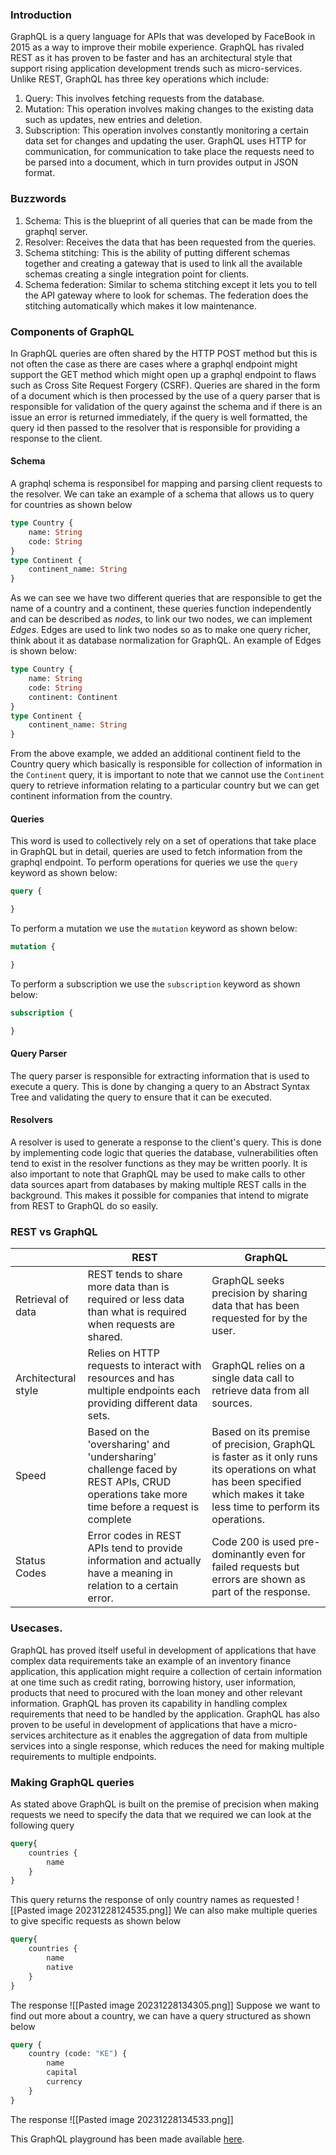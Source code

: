 ### Introduction
GraphQL is a query language for APIs that was developed by FaceBook in 2015 as a way to improve their mobile experience. GraphQL has rivaled REST as it has proven to be faster and has an architectural style that support rising application development trends such as micro-services. Unlike REST, GraphQL has three key operations which include:
1. Query: This involves fetching requests from the database.
2. Mutation: This operation involves making changes to the existing data such as updates, new entries and deletion.
3. Subscription: This operation involves constantly monitoring a certain data set for changes and updating the user.
GraphQL uses HTTP for communication, for communication to take place the requests need to be parsed into a document, which in turn provides output in JSON format.
### Buzzwords
1. Schema: This is the blueprint of all queries that can be made from the graphql server.
2. Resolver: Receives the data that has been requested from the queries.
3. Schema stitching: This is the ability of putting different schemas together and creating a gateway that is used to link all the available schemas creating a single integration point for clients.
4. Schema federation: Similar to schema stitching except it lets you to tell the API gateway where to look for schemas. The federation does the stitching automatically which makes it low maintenance.
### Components of GraphQL
In GraphQL queries are often shared by the HTTP POST method but this is not often the case as there are cases where a graphql endpoint might support the GET method which might open up a graphql endpoint to flaws such as Cross Site Request Forgery (CSRF). Queries are shared in the form of a document which is then processed by the use of a query parser that is responsible for validation of the query against the schema and if there is an issue an error is returned immediately, if the query is well formatted, the query id then passed to the resolver that is responsible for providing a response to the client.
#### Schema
A graphql schema is responsibel for mapping and parsing client requests to the resolver. We can take an example of a schema that allows us to query for countries as shown below

```graphql
type Country {
	name: String
	code: String
}
type Continent {
	continent_name: String
}
```
As we can see we have two different queries that are responsible to get the name of a country and a continent, these queries function independently and can be described as *nodes*, to link our two nodes, we can implement *Edges*. Edges are used to link two nodes so as to make one query richer, think about it as database normalization for GraphQL. An example of Edges is shown below:

```graphql
type Country {
	name: String
	code: String
	continent: Continent
}
type Continent {
	continent_name: String
}
```
From the above example, we added an additional continent field to the Country query which basically is responsible for collection of information in the `Continent` query, it is important to note that we cannot use the `Continent` query to retrieve information relating to a particular country but we can get continent information from the country. 
#### Queries
This word is used to collectively rely on a set of operations that take place in GraphQL but in detail, queries are used to fetch information from the graphql endpoint. To perform operations for queries we use the `query` keyword as shown below:
```graphql
query {

}
```
To perform a mutation we use the `mutation` keyword as shown below:
```graphql
mutation {

}
```
To perform a subscription we use the `subscription` keyword as shown below:
```graphql
subscription {

}
```
#### Query Parser
The query parser is responsible for extracting information that is used to execute a query. This is done by changing a query to an Abstract Syntax Tree and validating the query to ensure that it can be executed. 
#### Resolvers
A resolver is used to generate a response to the client's query. This is done by implementing code logic that queries the database, vulnerabilities often tend to exist in the resolver functions as they may be written poorly. It is also important to note that GraphQL may be used to make calls to other data sources apart from databases by making multiple REST calls in the background. This makes it possible for companies that intend to migrate from REST to GraphQL do so easily.
### REST vs GraphQL
|  | REST | GraphQL |
| ---- | ---- | ---- |
| Retrieval of data | REST tends to share more data than is required or less data than what is required when requests are shared. | GraphQL seeks precision by sharing data that has been requested for by the user. |
| Architectural style | Relies on HTTP requests to interact with resources and has multiple endpoints each providing different data sets. | GraphQL relies on a single data call to retrieve data from all sources. |
| Speed | Based on the 'oversharing' and 'undersharing' challenge faced by REST APIs, CRUD operations take more time before a request is complete | Based on its premise of precision, GraphQL is faster as it only runs its operations on what has been specified which makes it take less time to perform its operations. |
| Status Codes | Error codes in REST APIs tend to provide information and actually have a meaning in relation to a certain error. | Code 200 is used pre-dominantly even for failed requests but errors are shown as part of the response. |
### Usecases.
GraphQL has proved itself useful in development of applications that have complex data requirements take an example of an inventory finance application, this application might require a collection of certain information at one time such as credit rating, borrowing history, user information, products that need to procured with the loan money and other relevant information. GraphQL has proven its capability in handling complex requirements that need to be handled by the application. 
GraphQL has also proven to be useful in development of applications that have a micro-services architecture as it enables the aggregation of data from multiple services into a single response, which reduces the need for making multiple requirements to multiple endpoints.
### Making GraphQL queries
As stated above GraphQL is built on the premise of precision when making requests we need to specify the data that we required we can look at the following query
```graphql
query{
	countries {
		name
	}
}
```
This query returns the response of only country names as requested 
![[Pasted image 20231228124535.png]]
We can also make multiple queries to give specific requests as shown below
```graphql
query{
	countries {
		name
		native
	}
}
```
The response
![[Pasted image 20231228134305.png]]
Suppose we want to find out more about a country, we can have a query structured as shown below
```graphql
query {
	country (code: "KE") {
		name
		capital
		currency
	}
}
```
The response
![[Pasted image 20231228134533.png]]

This GraphQL playground has been made available [here](https://countries.trevorblades.com).